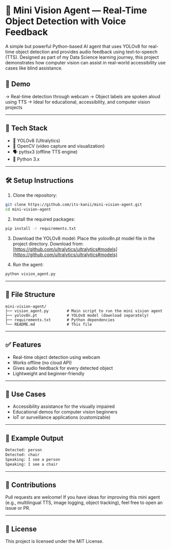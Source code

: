 # 🧠 Mini Vision Agent — Real-Time Object Detection with Voice Feedback

A simple but powerful Python-based AI agent that uses YOLOv8 for real-time object detection and provides audio feedback using text-to-speech (TTS). Designed as part of my Data Science learning journey, this project demonstrates how computer vision can assist in real-world accessibility use cases like blind assistance.

## 📸 Demo

→ Real-time detection through webcam
→ Object labels are spoken aloud using TTS
→ Ideal for educational, accessibility, and computer vision projects

---

## 🧰 Tech Stack

* 🧠 YOLOv8 (Ultralytics)
* 📸 OpenCV (video capture and visualization)
* 🗣️ pyttsx3 (offline TTS engine)
* 🐍 Python 3.x

---

## 🛠️ Setup Instructions

1. Clone the repository:

```bash
git clone https://github.com/its-kanii/mini-vision-agent.git
cd mini-vision-agent
```

2. Install the required packages:

```bash
pip install -r requirements.txt
```

3. Download the YOLOv8 model:
   Place the yolov8n.pt model file in the project directory.
   Download from: [https://github.com/ultralytics/ultralytics#models](https://github.com/ultralytics/ultralytics#models)

4. Run the agent:

```bash
python vision_agent.py
```

---

## 📂 File Structure

```
mini-vision-agent/
├── vision_agent.py        # Main script to run the mini vision agent
├── yolov8n.pt             # YOLOv8 model (download separately)
├── requirements.txt       # Python dependencies
└── README.md              # This file
```

---

## ✅ Features

* Real-time object detection using webcam
* Works offline (no cloud API)
* Gives audio feedback for every detected object
* Lightweight and beginner-friendly

---

## 🎯 Use Cases

* Accessibility assistance for the visually impaired
* Educational demos for computer vision beginners
* IoT or surveillance applications (customizable)

---

## 📌 Example Output

```bash
Detected: person
Detected: chair
Speaking: I see a person
Speaking: I see a chair
```

---

## 🤝 Contributions

Pull requests are welcome! If you have ideas for improving this mini agent (e.g., multilingual TTS, image logging, object tracking), feel free to open an issue or PR.

---

## 📜 License

This project is licensed under the MIT License.
